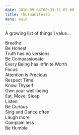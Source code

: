 ```yaml
---
date: 2016-09-04T00:33:51-05:00
title: (hu)manifesto
menu: main
---
```


A growing list of things I value...

<div data-fitter-happier-text class="">Breathe</div>
<div data-fitter-happier-text class="">Be Honest</div>
<div data-fitter-happier-text class="">Truth has no versions</div>
<div data-fitter-happier-text class="">Be Compassionate</div>
<div data-fitter-happier-text class="">Every Being has Infinite Worth</div>
<div data-fitter-happier-text class="">Focus</div>
<div data-fitter-happier-text class="">Attention is Precious</div>
<div data-fitter-happier-text class="">Respect Time</div>
<div data-fitter-happier-text class="">Know Thyself</div>
<div data-fitter-happier-text class="">Own your well-being</div>
<div data-fitter-happier-text class="">Eat, Move, Sleep</div>
<div data-fitter-happier-text class="">Listen</div>
<div data-fitter-happier-text class="">Be Curious</div>
<div data-fitter-happier-text class="">Sing and Dance often</div>
<div data-fitter-happier-text class="">Laugh more</div>
<div data-fitter-happier-text class="">Complain less</div>
<div data-fitter-happier-text class="">Be Humble</div>
